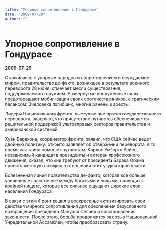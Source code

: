 ```yaml
---
title: "Упорное сопротивление в Гондурасе"
date: "2009-07-29"
author: ""
---
```


# Упорное сопротивление в Гондурасе

**2009-07-29** 

Сталкиваясь с упорным народным сопротивлением и осуждаемое миром, правительство де-факто, возникшее в результате военного переворота 28 июня, отмечает месяц существования, поддерживаемого оружием. Развернутые вооруженные силы предотвращают мобилизации своих соотечественников, с трагическим балансом: 3человека погибших, многие ранены и аресты.

Лидеры Национального фронта, выступающие против государственного переворота, заверяют, что присутствие путчистов обеспечивается решительной поддержкой ультраправых секторов правительства и американской системой.

Хуан Барахона, координатор фронта, заявил, что США сейчас ведет двойную политику: открыто заявляет об отвержении переворота, в то время как тайно помогает путчистам. Карлос Умберто Рейес, независимый кандидат в президенты и ветеран профсоюзного движения, сказал, что они требуют от президента Барака Обама принять жесткую позицию в отношении этих узурпаторов власти.

Болезненная линия правительства де-факто, которая все больше увеличивает расстояние между богатыми и нищими, приводит к крайней нищете, которые все сильнее ощущают широкие слои населения Гондураса.

В связи с этим Фронт решил в воскресенье активизировать свои действия мирного сопротивления для обеспечения безусловного возвращения президента Мануэля Селайя и восстановления законности. После этого, борьба продолжится за созыв Национальной Учредительной Ассамблеи, чтобы преобразовать страну.